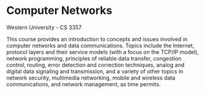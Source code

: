 # Computer Networks

Western University - CS 3357

This course provides an introduction to concepts and issues involved in computer networks and data communications. Topics include the Internet, protocol layers and their service models (with a focus on the TCP/IP model), network programming, principles of reliable data transfer, congestion control, routing, error detection and correction techniques, analog and digital data signaling and transmission, and a variety of other topics in network security, multimedia networking, mobile and wireless data communications, and network management, as time permits.

